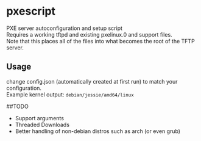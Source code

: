 # pxescript
PXE server autoconfiguration and setup script  
Requires a working tftpd and existing pxelinux.0 and support files.  
Note that this places all of the files into what becomes the root of the TFTP server.

## Usage
change config.json (automatically created at first run) to match your configuration.  
Example kernel output: `debian/jessie/amd64/linux`

##TODO
* Support arguments  
* Threaded Downloads  
* Better handling of non-debian distros such as arch (or even grub)  
